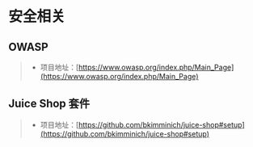 
# 安全相关


## OWASP
> + 项目地址：[https://www.owasp.org/index.php/Main_Page](https://www.owasp.org/index.php/Main_Page)



## Juice Shop 套件
> + 项目地址：[https://github.com/bkimminich/juice-shop#setup](https://github.com/bkimminich/juice-shop#setup)








